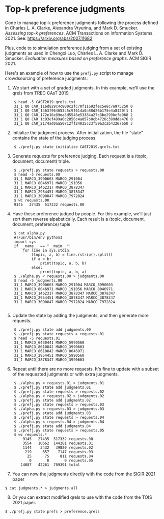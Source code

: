 # Top-k preference judgments

Code to manage top-k preference judgments following the process defined in Charles L. A. Clarke, Alexandra Vtyurina, and Mark D. Smucker. *Assessing top-k preferences*. ACM Transactions on Information Systems. 2021. See: https://arxiv.org/abs/2007.11682

Plus, code to to simulation preference judging from a set of existing judgments as used in Chengxi Luo, Charles L. A. Clarke and Mark D. Smucker. *Evaluation measures based on preference graphs*. ACM SIGIR 2021.

Here's an example of how to use the ```prefj.py``` script to manage crowdsourcing of preference judgments:

1) We start with a set of graded judgments. In this example, we'll use the qrels from TREC CAsT 2019.
```
    $ head -5 CAST2019.qrels.txt 
    31_1 Q0 CAR_116d829c4c800c2fc70f11692fec5e8c7e975250 0
    31_1 Q0 CAR_1463f964653c5c9f614a0a88d26b175e4a8120f1 1
    31_1 Q0 CAR_172e16e89ea3d5546e53384a27c3be299bcfe968 2
    31_1 Q0 CAR_1c93ef499a0c2856c4a857b0cb4720c380dda476 0
    31_1 Q0 CAR_2174ad0aa50712ff24035c23f59a3c2b43267650 3
```

2) Initialize the judgment process. After initialization, the file "state" contains the state of the judging process.
```
    $ ./prefj.py state initialize CAST2019.qrels.txt
```

3) Generate requests for preference judging. Each request is a (topic, document, document) triple.
```
    $ ./prefj.py state requests > requests.00
    $ head -5 requests.00
    31_1 MARCO_3990603 MARCO_291004
    31_1 MARCO_8046971 MARCO_191056
    31_1 MARCO_1462317 MARCO_3878347
    31_1 MARCO_2954451 MARCO_3878347
    31_1 MARCO_3090847 MARCO_7972824
    $ wc requests.00 
    9145   27435  517332 requests.00
```
4) Have these preference judged by people. For this example, we'll just sort them reverse alpabetically. Each result is a (topic, document, document, preference) tuple.
```
    $ cat alpha.py
    #!/usr/bin/env python3
    import sys
    if __name__ == "__main__":
        for line in sys.stdin:
            (topic, a, b) = line.rstrip().split()
            if a < b:
                print(topic, a, b, b)
            else:
                print(topic, a, b, a)
    $ ./alpha.py < requests.00 > judgments.00
    $ head -5 judgments.00
    31_1 MARCO_3990603 MARCO_291004 MARCO_3990603
    31_1 MARCO_8046971 MARCO_191056 MARCO_8046971
    31_1 MARCO_1462317 MARCO_3878347 MARCO_3878347
    31_1 MARCO_2954451 MARCO_3878347 MARCO_3878347
    31_1 MARCO_3090847 MARCO_7972824 MARCO_7972824
    
```
5) Update the state by adding the judgments, and then generate more requests.
```
    $ ./prefj.py state add judgments.00
    $ ./prefj.py state requests > requests.01
    $ head -5 requests.01
    31_1 MARCO_6430441 MARCO_5990560
    31_1 MARCO_8610842 MARCO_3990603
    31_1 MARCO_8610842 MARCO_8046971
    31_1 MARCO_2954451 MARCO_5990560
    31_1 MARCO_3878347 MARCO_3990603
```
6) Repeat until there are no more requests. It's fine to update with a subset of the requested judgments or with extra judgments.
```
    $ ./alpha.py < requests.01 > judgments.01
    $ ./prefj.py state add judgments.01
    $ ./prefj.py state requests > requests.02
    $ ./alpha.py < requests.02 > judgments.02
    $ ./prefj.py state add judgments.02
    $ ./prefj.py state requests > requests.03
    $ ./alpha.py < requests.03 > judgments.03
    $ ./prefj.py state add judgments.03
    $ ./prefj.py state requests > requests.04
    $ ./alpha.py < requests.04 > judgments.04
    $ ./prefj.py state add judgments.04
    $ ./prefj.py state requests > requests.05
    $ wc requests.*
        9145   27435  517332 requests.00
        3554   10662  144281 requests.01
        1144    3432   39820 requests.02
         219     657    7147 requests.03
          25      75     811 requests.04
           0       0       0 requests.05
       14087   42261  709391 total
```
7) You can now the judgments directly with the code from the SIGIR 2021 paper
```
$ cat judgments.* > judgments.all
```
8) Or you can extract modified qrels to use with the code from the TOIS 2021 paper.
```
$ ./prefj.py state prefs > preference.qrels
```

